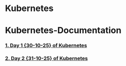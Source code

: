 # Kubernetes

# Kubernetes-Documentation  
 
### [1. Day 1 {30-10-25} of Kubernetes](Day-1-30-10-25.md)
### [2. Day 2 {31-10-25} of Kubernetes](Day-2-31-10-25.md)
